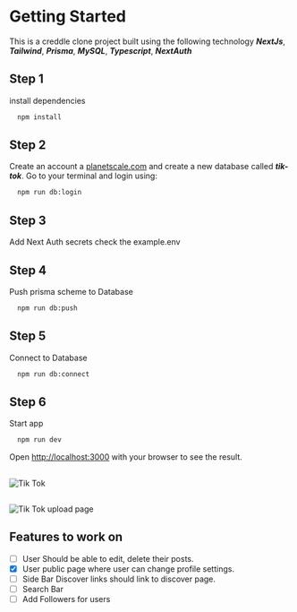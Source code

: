  # Getting Started

This is a creddle clone project built using the following technology ***NextJs***, ***Tailwind***, ***Prisma***, ***MySQL***, ***Typescript***, ***NextAuth***
## Step 1

install dependencies

```bash
  npm install
```

## Step 2

Create an account a [planetscale.com](https://planetscale.com/) and create a new database called **_tik-tok_**. Go to your terminal and login using:

```bash
  npm run db:login
```


## Step 3
Add Next Auth secrets check the example.env

## Step 4

Push prisma scheme to Database

```bash
  npm run db:push
```

## Step 5

Connect to Database

```bash
  npm run db:connect
```

## Step 6

Start app

```bash
  npm run dev
```

Open [http://localhost:3000](http://localhost:3000) with your browser to see the result.

## 


![Tik Tok](https://user-images.githubusercontent.com/58061791/183218450-7cade322-a8bf-4882-b4f0-a91d1da67c0b.png)

## 

![Tik Tok upload page](https://user-images.githubusercontent.com/58061791/183219187-3fdd1354-4551-4eef-8fd9-17a4389e3545.png)

## Features to work on

- [ ] User Should be able to edit, delete their posts.
- [x] User public page where user can change profile settings.
- [ ] Side Bar Discover links should link to discover page.
- [ ] Search Bar
- [ ] Add Followers for users
